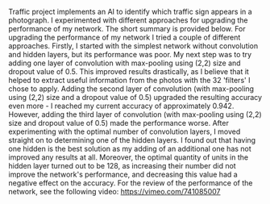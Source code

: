 Traffic project implements an AI to identify which traffic sign appears in a photograph. I experimented with different approaches for upgrading the performance of my network. The short summary is provided below.
For upgrading the performance of my network I tried a couple of different approaches. Firstly, I started with the simplest network without convolution and hidden layers, but its performance was poor. My next step was to try adding one layer of convolution with max-pooling using (2,2) size and dropout value of 0.5. This improved results drastically, as I believe that it helped to extract useful information from the photos with the 32 'filters' I chose to apply. Adding the second layer of convolution (with max-pooling using (2,2) size and a dropout value of 0.5) upgraded the resulting accuracy even more - I reached my current accuracy of approximately 0.942. However, adding the third layer of convolution (with max-pooling using (2,2) size and dropout value of 0.5) made the performance worse.
After experimenting with the optimal number of convolution layers, I moved straight on to determining one of the hidden layers. I found out that having one hidden is the best solution as my adding of an additional one has not improved any results at all. Moreover, the optimal quantity of units in the hidden layer turned out to be 128, as increasing their number did not improve the network's performance, and decreasing this value had a negative effect on the accuracy. 
For the review of the performance of the network, see the following video: https://vimeo.com/741085007
